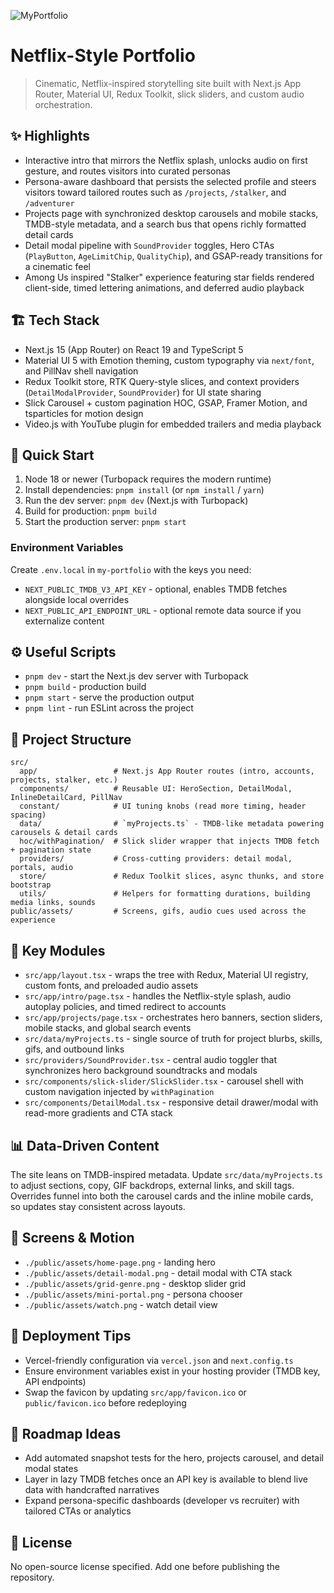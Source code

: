 ![MyPortfolio](https://socialify.git.ci/YagmurCemGul/MyPortfolio/image?custom_description=A+personal+portfolio+using+Next.js+App+Router+%2815%29%2C+React+19%2C+MUI%2C+Redux+Toolkit%2C+slick-carousel%2C+and+video.js.+Features+a+cinematic+hero%2C+a+Projects+page+with+desktop+sliders+and+a+mobile+stacked+layout%2C+plus+globally+tunable+UI+behaviors.&custom_language=JavaScript&description=1&font=Rokkitt&forks=1&issues=1&language=1&name=1&owner=1&pattern=Plus&pulls=1&stargazers=1&theme=Light)

# Netflix-Style Portfolio

> Cinematic, Netflix-inspired storytelling site built with Next.js App Router, Material UI, Redux Toolkit, slick sliders, and custom audio orchestration.

## :sparkles: Highlights
- Interactive intro that mirrors the Netflix splash, unlocks audio on first gesture, and routes visitors into curated personas
- Persona-aware dashboard that persists the selected profile and steers visitors toward tailored routes such as `/projects`, `/stalker`, and `/adventurer`
- Projects page with synchronized desktop carousels and mobile stacks, TMDB-style metadata, and a search bus that opens richly formatted detail cards
- Detail modal pipeline with `SoundProvider` toggles, Hero CTAs (`PlayButton`, `AgeLimitChip`, `QualityChip`), and GSAP-ready transitions for a cinematic feel
- Among Us inspired "Stalker" experience featuring star fields rendered client-side, timed lettering animations, and deferred audio playback

## :building_construction: Tech Stack
- Next.js 15 (App Router) on React 19 and TypeScript 5
- Material UI 5 with Emotion theming, custom typography via `next/font`, and PillNav shell navigation
- Redux Toolkit store, RTK Query-style slices, and context providers (`DetailModalProvider`, `SoundProvider`) for UI state sharing
- Slick Carousel + custom pagination HOC, GSAP, Framer Motion, and tsparticles for motion design
- Video.js with YouTube plugin for embedded trailers and media playback

## :rocket: Quick Start
1. Node 18 or newer (Turbopack requires the modern runtime)
2. Install dependencies: `pnpm install` (or `npm install` / `yarn`)
3. Run the dev server: `pnpm dev` (Next.js with Turbopack)
4. Build for production: `pnpm build`
5. Start the production server: `pnpm start`

### Environment Variables
Create `.env.local` in `my-portfolio` with the keys you need:
- `NEXT_PUBLIC_TMDB_V3_API_KEY` - optional, enables TMDB fetches alongside local overrides
- `NEXT_PUBLIC_API_ENDPOINT_URL` - optional remote data source if you externalize content

## :gear: Useful Scripts
- `pnpm dev` - start the Next.js dev server with Turbopack
- `pnpm build` - production build
- `pnpm start` - serve the production output
- `pnpm lint` - run ESLint across the project

## :file_folder: Project Structure
```text
src/
  app/                 # Next.js App Router routes (intro, accounts, projects, stalker, etc.)
  components/          # Reusable UI: HeroSection, DetailModal, InlineDetailCard, PillNav
  constant/            # UI tuning knobs (read more timing, header spacing)
  data/                # `myProjects.ts` - TMDB-like metadata powering carousels & detail cards
  hoc/withPagination/  # Slick slider wrapper that injects TMDB fetch + pagination state
  providers/           # Cross-cutting providers: detail modal, portals, audio
  store/               # Redux Toolkit slices, async thunks, and store bootstrap
  utils/               # Helpers for formatting durations, building media links, sounds
public/assets/         # Screens, gifs, audio cues used across the experience
```

## :compass: Key Modules
- `src/app/layout.tsx` - wraps the tree with Redux, Material UI registry, custom fonts, and preloaded audio assets
- `src/app/intro/page.tsx` - handles the Netflix-style splash, audio autoplay policies, and timed redirect to accounts
- `src/app/projects/page.tsx` - orchestrates hero banners, section sliders, mobile stacks, and global search events
- `src/data/myProjects.ts` - single source of truth for project blurbs, skills, gifs, and outbound links
- `src/providers/SoundProvider.tsx` - central audio toggler that synchronizes hero background soundtracks and modals
- `src/components/slick-slider/SlickSlider.tsx` - carousel shell with custom navigation injected by `withPagination`
- `src/components/DetailModal.tsx` - responsive detail drawer/modal with read-more gradients and CTA stack

## :bar_chart: Data-Driven Content
The site leans on TMDB-inspired metadata. Update `src/data/myProjects.ts` to adjust sections, copy, GIF backdrops, external links, and skill tags. Overrides funnel into both the carousel cards and the inline mobile cards, so updates stay consistent across layouts.

## :camera_flash: Screens & Motion
- `./public/assets/home-page.png` - landing hero
- `./public/assets/detail-modal.png` - detail modal with CTA stack
- `./public/assets/grid-genre.png` - desktop slider grid
- `./public/assets/mini-portal.png` - persona chooser
- `./public/assets/watch.png` - watch detail view

## :triangular_flag_on_post: Deployment Tips
- Vercel-friendly configuration via `vercel.json` and `next.config.ts`
- Ensure environment variables exist in your hosting provider (TMDB key, API endpoints)
- Swap the favicon by updating `src/app/favicon.ico` or `public/favicon.ico` before redeploying

## :construction: Roadmap Ideas
- Add automated snapshot tests for the hero, projects carousel, and detail modal states
- Layer in lazy TMDB fetches once an API key is available to blend live data with handcrafted narratives
- Expand persona-specific dashboards (developer vs recruiter) with tailored CTAs or analytics

## :memo: License
No open-source license specified. Add one before publishing the repository.

